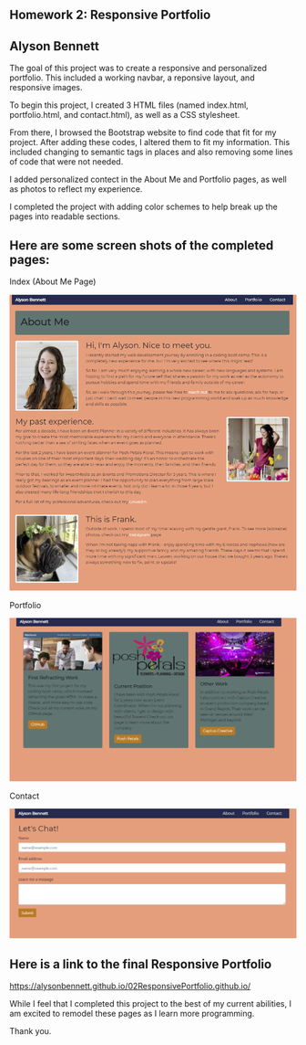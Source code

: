 ## Homework 2: Responsive Portfolio
## Alyson Bennett

The goal of this project was to create a responsive and personalized portfolio. This included a working navbar, a reponsive layout, and responsive images.  

To begin this project, I created 3 HTML files (named index.html, portfolio.html, and contact.html), as well as a CSS stylesheet.

From there, I browsed the Bootstrap website to find code that fit for my project.  After adding these codes, I altered them to fit my information. This included changing to semantic tags in places and also removing some lines of code that were not needed.

I added personalized contect in the About Me and Portfolio pages, as well as photos to reflect my experience.

I completed the project with adding color schemes to help break up the pages into readable sections. 

## Here are some screen shots of the completed pages:

Index (About Me Page)

![Index Image](assets/screenshots/indexScreenShot.png)

Portfolio

![Portfolio Image](assets/screenshots/portfolioScreenShot.png)

Contact

![Contact](assets/screenshots/contactScreenShot.png)

## Here is a link to the final Responsive Portfolio

https://alysonbennett.github.io/02ResponsivePortfolio.github.io/

While I feel that I completed this project to the best of my current abilities, I am excited to remodel these pages as I learn more programming.

Thank you. 